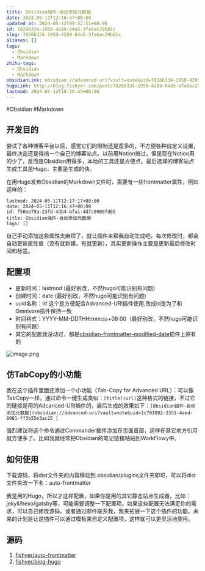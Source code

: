 ```yaml
---
title: Obsidian插件-自动添加元数据
date: 2024-05-11T12:16:47+08:00
updated_at: 2024-05-12T09:52:51+08:00
id: 7826b334-1950-4289-84a5-3fa6ac29b81c
slug: 7826b334-1950-4289-84a5-3fa6ac29b81c
aliases: []
tags:
  - Obsidian
  - Markdown
zhihu-tags:
  - Obsidian
  - Markdown
obsidianLink: obsidian://advanced-uri?vault=note&uid=7826b334-1950-4289-84a5-3fa6ac29b81c
hugoLink: http://blog.fishyer.com/post/7826b334-1950-4289-84a5-3fa6ac29b81c/
lastmod: 2024-05-12T10:10:45+08:00
---
```


#Obsidian #Markdown 


## 开发目的

尝试了各种博客平台以后，感觉它们的限制还是蛮多的，不方便各种自定义设置，最终决定还是得搞一个自己的博客站点。以前用Notion搞过，但是现在Notion用的少了，反而是Obsidian用得多，本地的工具还是方便点。最后选择的博客站点生成工具是Hugo，主要是生成的快。

在用Hugo发布Obsidian的Markdown文件时，需要有一些frontmatter属性，例如这样的：
```
lastmod: 2024-05-11T12:17:17+08:00
date: 2024-05-11T12:16:47+08:00
id: f50ee79a-23fd-4db4-bfa1-4d7c0900fd85
title: Obsidian插件-自动添加元数据
tags: []
```
自己手动添加这些属性太麻烦了，就让插件来帮我自动生成吧，每次修改时，都会自动更新属性值（没有就新建，有就更新），其实更新操作主要是更新最后修改时间和标签。


## 配置项

- 更新时间：lastmod (最好别改，不然hugo可能识别有问题)
- 创建时间：date (最好别改，不然hugo可能识别有问题)
- uuid名称：id 这个是方便配合Advanced-URI插件使用,改成id是为了和Omnivore插件保持一致
- 时间格式：YYYY-MM-DDTHH:mm:ss+08:00（最好别改，不然hugo可能识别有问题）
- 其它的配置我没动过，都是[obsidian-frontmatter-modified-date](https://github.com/alangrainger/obsidian-frontmatter-modified-date )插件上原有的

![image.png](https://yupic.oss-cn-shanghai.aliyuncs.com/20240511122458.png)

## 仿TabCopy的小功能

我在这个插件里面还添加一个小功能（Tab-Copy for Advanced URL）：可以像TabCopy一样，通过命令一键生成类似：`[title](url)`这种格式的链接，不过它的链接是用的Adcanced-URI插件的，最后生成的效果如下：`[Obsidian插件-自动添加元数据](obsidian://advanced-uri?vault=note&uid=1c701082-2351-4aed-8081-ff3b55e3ac25 )`

强烈建议将这个命令通过Commander插件添加在页面首部，这样在其它地方引用就方便多了。比如我就经常把Obsidian的笔记链接粘贴到WorkFlowy中。


## 如何使用

下载源码，将dist文件夹的内容移动到.obsidian/plugins文件夹即可，可以将dist文件夹改一下名：auto-frontmatter

我是用的Hugo，所以才这样配置，如果你是用的其它静态站点生成器，比如：jekyll/hexo/gatsby等，可能需要调整一下配置项。如果这些配置无法满足你的需求，可以自己修改源码。或者通过邮件联系我，我来拓展一下这个插件的功能。未来的计划是让这插件可以通过模板来自定义配置项，这样就可以更灵活地使用。


## 源码

1. [fishyer/auto-frontmatter](https://github.com/fishyer/auto-frontmatter )
2. [fishyer/blog-hugo](https://github.com/fishyer/blog-hugo )

